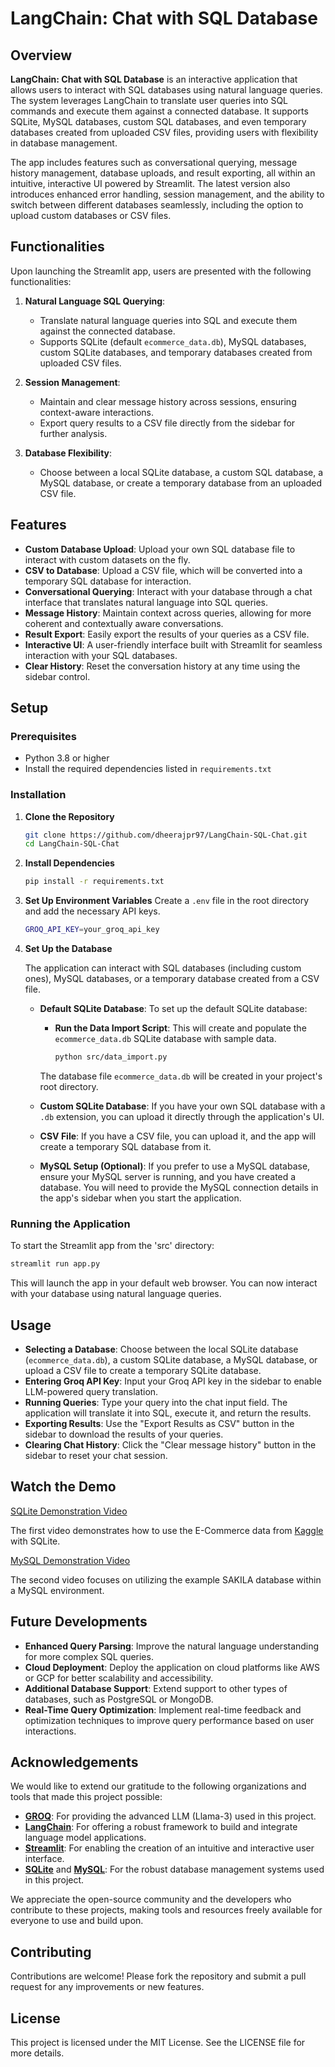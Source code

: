 # LangChain: Chat with SQL Database

## Overview

**LangChain: Chat with SQL Database** is an interactive application that allows users to interact with SQL databases using natural language queries. The system leverages LangChain to translate user queries into SQL commands and execute them against a connected database. It supports SQLite, MySQL databases, custom SQL databases, and even temporary databases created from uploaded CSV files, providing users with flexibility in database management.

The app includes features such as conversational querying, message history management, database uploads, and result exporting, all within an intuitive, interactive UI powered by Streamlit. The latest version also introduces enhanced error handling, session management, and the ability to switch between different databases seamlessly, including the option to upload custom databases or CSV files.

## Functionalities

Upon launching the Streamlit app, users are presented with the following functionalities:

1. **Natural Language SQL Querying**:
   - Translate natural language queries into SQL and execute them against the connected database.
   - Supports SQLite (default `ecommerce_data.db`), MySQL databases, custom SQLite databases, and temporary databases created from uploaded CSV files.

2. **Session Management**:
   - Maintain and clear message history across sessions, ensuring context-aware interactions.
   - Export query results to a CSV file directly from the sidebar for further analysis.

3. **Database Flexibility**:
   - Choose between a local SQLite database, a custom SQL database, a MySQL database, or create a temporary database from an uploaded CSV file.

## Features

- **Custom Database Upload**: Upload your own SQL database file to interact with custom datasets on the fly.
- **CSV to Database**: Upload a CSV file, which will be converted into a temporary SQL database for interaction.
- **Conversational Querying**: Interact with your database through a chat interface that translates natural language into SQL queries.
- **Message History**: Maintain context across queries, allowing for more coherent and contextually aware conversations.
- **Result Export**: Easily export the results of your queries as a CSV file.
- **Interactive UI**: A user-friendly interface built with Streamlit for seamless interaction with your SQL databases.
- **Clear History**: Reset the conversation history at any time using the sidebar control.

## Setup

### Prerequisites

- Python 3.8 or higher
- Install the required dependencies listed in `requirements.txt`

### Installation

1. **Clone the Repository**
   ```bash
   git clone https://github.com/dheerajpr97/LangChain-SQL-Chat.git
   cd LangChain-SQL-Chat
   ```

2. **Install Dependencies**
   ```bash
   pip install -r requirements.txt
   ```

3. **Set Up Environment Variables**
   Create a `.env` file in the root directory and add the necessary API keys.
   ```bash
   GROQ_API_KEY=your_groq_api_key
   ```

4. **Set Up the Database**

   The application can interact with SQL databases (including custom ones), MySQL databases, or a temporary database created from a CSV file.

   - **Default SQLite Database**: To set up the default SQLite database:

     - **Run the Data Import Script**: This will create and populate the `ecommerce_data.db` SQLite database with sample data.

       ```bash
       python src/data_import.py
       ```

     The database file `ecommerce_data.db` will be created in your project's root directory.

   - **Custom SQLite Database**: If you have your own SQL database with a `.db` extension, you can upload it directly through the application's UI.

   - **CSV File**: If you have a CSV file, you can upload it, and the app will create a temporary SQL database from it.

   - **MySQL Setup (Optional)**: If you prefer to use a MySQL database, ensure your MySQL server is running, and you have created a database. You will need to provide the MySQL connection details in the app's sidebar when you start the application.

### Running the Application

To start the Streamlit app from the 'src' directory:

```bash
streamlit run app.py
```

This will launch the app in your default web browser. You can now interact with your database using natural language queries.

## Usage

- **Selecting a Database**: Choose between the local SQLite database (`ecommerce_data.db`), a custom SQLite database, a MySQL database, or upload a CSV file to create a temporary SQLite database.
- **Entering Groq API Key**: Input your Groq API key in the sidebar to enable LLM-powered query translation.
- **Running Queries**: Type your query into the chat input field. The application will translate it into SQL, execute it, and return the results.
- **Exporting Results**: Use the "Export Results as CSV" button in the sidebar to download the results of your queries.
- **Clearing Chat History**: Click the "Clear message history" button in the sidebar to reset your chat session.

## Watch the Demo

[SQLite Demonstration Video](https://github.com/user-attachments/assets/d602849c-c330-4a1f-8de3-4efc0b0668bf)

The first video demonstrates how to use the E-Commerce data from [Kaggle](https://www.kaggle.com/datasets/carrie1/ecommerce-data) with SQLite. 

[MySQL Demonstration Video](https://github.com/user-attachments/assets/cf9232c2-e4a3-4190-a230-3a3650d80fb0)

The second video focuses on utilizing the example SAKILA database within a MySQL environment.

## Future Developments

- **Enhanced Query Parsing**: Improve the natural language understanding for more complex SQL queries.
- **Cloud Deployment**: Deploy the application on cloud platforms like AWS or GCP for better scalability and accessibility.
- **Additional Database Support**: Extend support to other types of databases, such as PostgreSQL or MongoDB.
- **Real-Time Query Optimization**: Implement real-time feedback and optimization techniques to improve query performance based on user interactions.

## Acknowledgements

We would like to extend our gratitude to the following organizations and tools that made this project possible:

- **[GROQ](https://groq.com/)**: For providing the advanced LLM (Llama-3) used in this project.
- **[LangChain](https://langchain.com/)**: For offering a robust framework to build and integrate language model applications.
- **[Streamlit](https://streamlit.io/)**: For enabling the creation of an intuitive and interactive user interface.
- **[SQLite](https://www.sqlite.org/)** and **[MySQL](https://www.mysql.com/)**: For the robust database management systems used in this project.

We appreciate the open-source community and the developers who contribute to these projects, making tools and resources freely available for everyone to use and build upon.

## Contributing

Contributions are welcome! Please fork the repository and submit a pull request for any improvements or new features.

## License

This project is licensed under the MIT License. See the LICENSE file for more details.